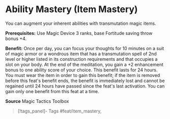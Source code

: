 ﻿---
cssclass: [feats]

---
# Ability Mastery (Item Mastery)

You can augment your inherent abilities with transmutation magic items.

**Prerequisites:** Use Magic Device 3 ranks, base Fortitude saving throw bonus +4.

**Benefit:** Once per day, you can focus your thoughts for 10 minutes on a suit of magic armor or a wondrous item that has a transmutation spell of 2nd level or higher listed in its construction requirements and that occupies a slot on your body. At the end of the meditation, you gain a +2 enhancement bonus to one ability score of your choice. This benefit lasts for 24 hours. You must wear the item in order to gain this benefit; if the item is removed before this feat's benefit ends, the benefit is immediately lost and cannot be regained until 24 hours have passed since the feat's last activation. You can gain only one benefit from this feat at a time.

**Source** Magic Tactics Toolbox
>[!tags_panel]- Tags
> #feat/item_mastery, 
